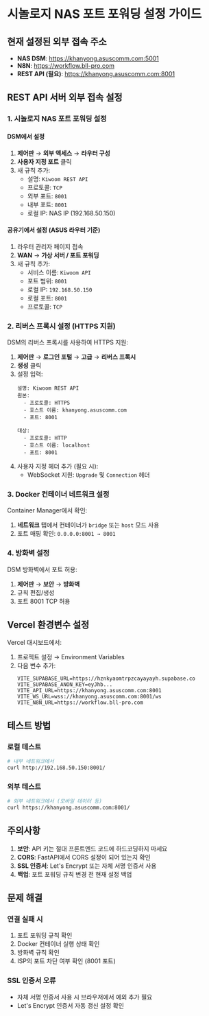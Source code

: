 # 시놀로지 NAS 포트 포워딩 설정 가이드

## 현재 설정된 외부 접속 주소
- **NAS DSM**: https://khanyong.asuscomm.com:5001
- **N8N**: https://workflow.bll-pro.com
- **REST API (필요)**: https://khanyong.asuscomm.com:8001

## REST API 서버 외부 접속 설정

### 1. 시놀로지 NAS 포트 포워딩 설정

#### DSM에서 설정
1. **제어판** → **외부 액세스** → **라우터 구성**
2. **사용자 지정 포트** 클릭
3. 새 규칙 추가:
   - 설명: `Kiwoom REST API`
   - 프로토콜: `TCP`
   - 외부 포트: `8001`
   - 내부 포트: `8001`
   - 로컬 IP: NAS IP (192.168.50.150)

#### 공유기에서 설정 (ASUS 라우터 기준)
1. 라우터 관리자 페이지 접속
2. **WAN** → **가상 서버 / 포트 포워딩**
3. 새 규칙 추가:
   - 서비스 이름: `Kiwoom API`
   - 포트 범위: `8001`
   - 로컬 IP: `192.168.50.150`
   - 로컬 포트: `8001`
   - 프로토콜: `TCP`

### 2. 리버스 프록시 설정 (HTTPS 지원)

DSM의 리버스 프록시를 사용하여 HTTPS 지원:

1. **제어판** → **로그인 포털** → **고급** → **리버스 프록시**
2. **생성** 클릭
3. 설정 입력:
   ```
   설명: Kiwoom REST API
   원본:
     - 프로토콜: HTTPS
     - 호스트 이름: khanyong.asuscomm.com
     - 포트: 8001
   
   대상:
     - 프로토콜: HTTP
     - 호스트 이름: localhost
     - 포트: 8001
   ```
4. 사용자 지정 헤더 추가 (필요 시):
   - WebSocket 지원: `Upgrade` 및 `Connection` 헤더

### 3. Docker 컨테이너 네트워크 설정

Container Manager에서 확인:
1. **네트워크** 탭에서 컨테이너가 `bridge` 또는 `host` 모드 사용
2. 포트 매핑 확인: `0.0.0.0:8001 → 8001`

### 4. 방화벽 설정

DSM 방화벽에서 포트 허용:
1. **제어판** → **보안** → **방화벽**
2. 규칙 편집/생성
3. 포트 8001 TCP 허용

## Vercel 환경변수 설정

Vercel 대시보드에서:
1. 프로젝트 설정 → Environment Variables
2. 다음 변수 추가:
   ```
   VITE_SUPABASE_URL=https://hznkyaomtrpzcayayayh.supabase.co
   VITE_SUPABASE_ANON_KEY=eyJhb...
   VITE_API_URL=https://khanyong.asuscomm.com:8001
   VITE_WS_URL=wss://khanyong.asuscomm.com:8001/ws
   VITE_N8N_URL=https://workflow.bll-pro.com
   ```

## 테스트 방법

### 로컬 테스트
```bash
# 내부 네트워크에서
curl http://192.168.50.150:8001/
```

### 외부 테스트
```bash
# 외부 네트워크에서 (모바일 데이터 등)
curl https://khanyong.asuscomm.com:8001/
```

## 주의사항

1. **보안**: API 키는 절대 프론트엔드 코드에 하드코딩하지 마세요
2. **CORS**: FastAPI에서 CORS 설정이 되어 있는지 확인
3. **SSL 인증서**: Let's Encrypt 또는 자체 서명 인증서 사용
4. **백업**: 포트 포워딩 규칙 변경 전 현재 설정 백업

## 문제 해결

### 연결 실패 시
1. 포트 포워딩 규칙 확인
2. Docker 컨테이너 실행 상태 확인
3. 방화벽 규칙 확인
4. ISP의 포트 차단 여부 확인 (8001 포트)

### SSL 인증서 오류
- 자체 서명 인증서 사용 시 브라우저에서 예외 추가 필요
- Let's Encrypt 인증서 자동 갱신 설정 확인